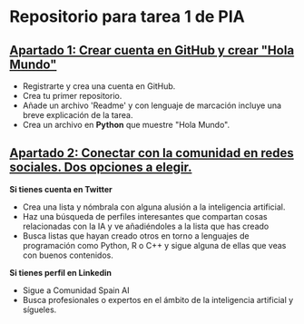 # Repositorio para tarea 1 de PIA
## <u> Apartado 1: Crear cuenta en GitHub y crear "Hola Mundo" </u>
  * Registrarte y crea una cuenta en GitHub.
  * Crea tu primer repositorio.
  * Añade un archivo 'Readme' y con lenguaje de marcación incluye una breve explicación de la tarea.
  * Crea un archivo en **Python** que muestre "Hola Mundo". 

## <u> Apartado 2: Conectar con la comunidad en redes sociales. Dos opciones a elegir.</u>
  **Si tienes cuenta en Twitter**
  * Crea una lista y nómbrala con alguna alusión a la inteligencia artificial.
  * Haz una búsqueda de perfiles interesantes que compartan cosas relacionadas con la IA y ve añadiéndoles a la lista que has creado
  * Busca listas que hayan creado otros en torno a lenguajes de programación como Python, R o C++ y sigue alguna de ellas que veas con buenos contenidos. 

  **Si tienes perfil en Linkedin**
  * Sigue a Comunidad Spain AI
  * Busca profesionales o expertos en el ámbito de la inteligencia artificial y sígueles.
